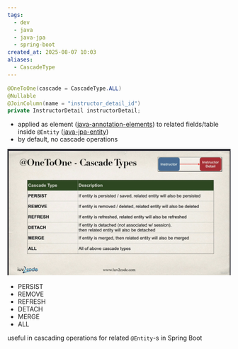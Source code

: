```yaml
---
tags:
  - dev
  - java
  - java-jpa
  - spring-boot
created_at: 2025-08-07 10:03
aliases:
  - CascadeType
---
```

```java
@OneToOne(cascade = CascadeType.ALL)
@Nullable
@JoinColumn(name = "instructor_detail_id")
private InstructorDetail instructorDetail;
```
- applied as element ([java-annotation-elements](../java-annotation-elements.md)) to related fields/table inside `@Entity` ([java-jpa-entity](java-jpa-entity.md))
- by default, no cascade operations

![](../../../attachments/Pasted%20image%2020250806101450.png)
- PERSIST
- REMOVE
- REFRESH
- DETACH
- MERGE
- ALL

useful in cascading operations for related `@Entity`-s in Spring Boot